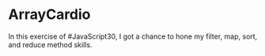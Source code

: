 # ArrayCardio

In this exercise of #JavaScript30, I got a chance to hone my filter, map, sort, and reduce method skills.

